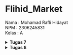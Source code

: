 # Flihid\_Market

Nama : Mohamad Rafli Hidayat  
NPM : 2306245831  
Kelas : A  

<details>
  <summary><b>Tugas 7</b></summary>

1. **Jelaskan apa yang dimaksud dengan *stateless widget* dan *stateful widget*, dan jelaskan perbedaan dari keduanya.**  

Stateless widget adalah widget yang tidak memiliki state yang dapat berubah setelah dibuat. Artinya, tampilan dan sifatnya tetap sama selama aplikasi berjalan, hanya bergantung pada input atau konfigurasi awal. Contoh stateless widget adalah teks atau ikon yang tidak berubah berdasarkan interaksi pengguna.

Stateful widget, sebaliknya, dapat memiliki state yang berubah seiring waktu, seperti ketika pengguna berinteraksi dengan aplikasi. Perubahan ini dapat mengubah tampilan atau perilaku widget. Stateful widget digunakan untuk elemen yang dinamis dan interaktif, seperti formulir atau tombol dengan animasi yang merespons input pengguna.

2. **Sebutkan *widget* apa saja yang kamu gunakan pada proyek ini dan jelaskan fungsinya.**  

Pada proyek ini digunakan widget seperti `Scaffold`, yang menyediakan struktur dasar halaman dengan AppBar dan body. `AppBar` digunakan untuk menampilkan judul aplikasi di bagian atas layar. `Padding` dan `SizedBox` digunakan untuk memberikan jarak di sekitar widget. `Column` dan `Row` digunakan untuk menyusun widget secara vertikal dan horizontal. `Card` digunakan untuk menampilkan informasi dalam kotak dengan bayangan, sedangkan `Material` dan `InkWell` digunakan untuk membuat tombol dengan efek respons saat ditekan. `GridView.count` digunakan untuk menampilkan item dalam bentuk grid, dan `Icon` serta `Text` digunakan untuk menampilkan ikon dan teks pada tombol-tombol.

3. **Apa fungsi dari `setState()`? Jelaskan variabel apa saja yang dapat terdampak dengan fungsi tersebut.**  

Fungsi `setState()` digunakan dalam widget stateful untuk memberi tahu framework bahwa ada perubahan pada state yang memerlukan pembaruan UI. Ketika `setState()` dipanggil, widget akan dirender ulang dengan nilai terbaru, sehingga perubahan apa pun yang mempengaruhi tampilan akan langsung terlihat.

Variabel yang dapat terdampak oleh `setState()` adalah variabel yang disimpan dalam state widget, seperti variabel yang menyimpan data interaksi pengguna, status logika aplikasi, atau data yang perlu ditampilkan ulang ketika berubah, seperti nilai input, hitungan, atau status aktif/inaktif dari elemen tertentu.

4. **Jelaskan perbedaan antara `const` dengan `final`.**  

`const` dan `final` digunakan untuk mendeklarasikan nilai yang tidak dapat diubah, namun memiliki perbedaan dalam penggunaannya. `const` digunakan untuk nilai yang bersifat konstan pada waktu kompilasi, artinya nilai harus diketahui dan tetap sejak awal. Semua objek yang didefinisikan dengan `const` adalah immutable dan bisa digunakan secara global.

Sementara itu, `final` digunakan untuk nilai yang bersifat tetap setelah diinisialisasi, tetapi nilainya bisa dihasilkan pada saat runtime. Dengan `final`, objek tidak dapat diubah setelah ditetapkan, tetapi tidak harus diketahui pada saat kompilasi seperti `const`, sehingga cocok untuk nilai yang baru diketahui saat runtime.

5. **Jelaskan bagaimana cara kamu mengimplementasikan *checklist-checklist* di atas.**  
1) Membuat sebuah program Flutter baru dengan tema E-Commerce yang sesuai dengan tugas-tugas sebelumnya.

Saya membuat program Flutter baru dengan tema E-Commerce bernama "Flihid Market Mobile" yang terdiri dari widget untuk menampilkan daftar produk, menambah produk, dan logout.

2) Membuat tiga tombol sederhana dengan ikon dan teks untuk Melihat daftar produk, Menambah produk, dan Logout.

Tiga tombol sederhana dengan ikon dan teks dibuat menggunakan widget `ItemCard`, yang ditampilkan dalam grid pada halaman utama. Tombol tersebut diberi teks "Lihat Daftar Produk," "Tambah Produk," dan "Logout" dengan ikon masing-masing.

3) Mengimplementasikan warna-warna yang berbeda untuk setiap tombol.

Setiap tombol diberi warna yang berbeda dengan menambahkan properti `color` pada `ItemHomepage` dan menggunakannya di dalam `ItemCard`. Tombol "Lihat Daftar Produk" berwarna biru, "Tambah Produk" berwarna hijau, dan "Logout" berwarna merah.

4) Memunculkan Snackbar dengan tulisan.

Saya mengimplementasikan `InkWell` untuk mendeteksi aksi ketika tombol ditekan, dan menggunakan `ScaffoldMessenger` untuk memunculkan Snackbar dengan pesan yang berbeda sesuai dengan tombol yang ditekan, yaitu `"Kamu telah menekan tombol [nama tombol]"` yang disesuaikan dengan tombolnya.

5) Selanjutnya saya mendokumentasi dalam file ‘README.md’ untuk menjawab beberapa pertanyaan tentang perbedaan *stateless widget* dan *stateful widget*, *widget* apa saja yang saya gunakan pada proyek ini, fungsi dari `setState()` dan variabel apa saja yang dapat terdampak dengan fungsi tersebut, dan perbedaan antara `const` dengan `final`
6) Terakhir saya melakukan `add`, `commit`, dan `push` ke GitHub untuk mengunggah kode dan dokumentasi proyek ke repositori.

</details>

<details>
  <summary><b>Tugas 8</b></summary>

1. **Apa kegunaan `const` di Flutter? Jelaskan apa keuntungan ketika menggunakan `const` pada kode Flutter. Kapan sebaiknya kita menggunakan `const`, dan kapan sebaiknya tidak digunakan?**

`Const` dalam Flutter digunakan untuk mendeklarasikan nilai atau widget yang tidak berubah selama *runtime*. Dengan kata lain, jika suatu widget atau variabel menggunakan `const`, nilai tersebut sudah tetap sejak awal dan tidak akan berubah sepanjang siklus hidup aplikasi. Hal ini sangat berguna karena memungkinkan Flutter untuk melakukan optimisasi, terutama dalam hal efisiensi dan performa. Dengan penggunaan `const`, Flutter dapat mendeteksi bahwa objek tersebut selalu sama sehingga tidak perlu membuat ulang objek tersebut setiap kali aplikasi perlu menggunakannya kembali, yang menghemat sumber daya dan mempercepat *rendering*.

Keuntungan dari penggunaan `const` adalah peningkatan performa dan efisiensi memori karena Flutter tidak perlu membuat ulang elemen yang sudah didefinisikan sebagai konstan. Ini sangat penting dalam aplikasi yang memiliki banyak elemen UI statis atau tidak berubah. Sebaiknya `const` digunakan ketika kita yakin nilai atau widget tersebut tidak akan mengalami perubahan sama sekali selama aplikasi berjalan, seperti pada elemen UI yang statis. Namun, jika elemen tersebut bersifat dinamis atau berubah-ubah, penggunaan `const` tidak diperlukan dan bahkan bisa menghambat fleksibilitas aplikasi.

2. **Jelaskan dan bandingkan penggunaan *Column* dan *Row* pada Flutter. Berikan contoh implementasi dari masing-masing layout widget ini!**

Dalam Flutter, *Column* dan *Row* adalah widget dasar yang digunakan untuk mengatur tata letak elemen secara vertikal dan horizontal. Widget *Column* menyusun anak-anaknya secara vertikal dari atas ke bawah, sehingga cocok digunakan ketika kita ingin menampilkan elemen dalam satu kolom. Sebaliknya, *Row* menyusun anak-anaknya secara horizontal dari kiri ke kanan, sehingga cocok untuk tata letak elemen dalam satu baris. Keduanya sangat fleksibel dan sering digunakan bersama dengan widget lain seperti *Expanded* dan *Flexible* untuk mengatur ruang antar-elemen dan menyesuaikan ukuran komponen dalam tata letak yang responsif.

Sebagai contoh, implementasi sederhana untuk *Column* dapat berupa kode berikut: `Column(children: [Text('Item 1'), Text('Item 2')])`, yang akan menampilkan teks "Item 1" di atas "Item 2". Sedangkan untuk *Row*, kode implementasi sederhana adalah `Row(children: [Text('Item 1'), Text('Item 2')])`, yang akan menampilkan "Item 1" di samping "Item 2". Kedua widget ini memungkinkan pengembang untuk menciptakan *interface* pengguna yang dinamis dan mudah disesuaikan di aplikasi Flutter.

3. **Sebutkan apa saja elemen input yang kamu gunakan pada halaman *form* yang kamu buat pada tugas kali ini. Apakah terdapat elemen input Flutter lain yang tidak kamu gunakan pada tugas ini? Jelaskan!**

Pada halaman form yang saya buat kali ini, saya menggunakan tiga elemen input utama yaitu `TextFormField` untuk mengumpulkan data nama, jumlah (amount), dan deskripsi dari item yang ditambahkan. Setiap elemen ini memiliki validasi untuk memastikan bahwa input yang diberikan sesuai dengan tipe data yang diharapkan dan tidak boleh kosong. Selain itu, form ini juga dilengkapi dengan tombol "Save" untuk menyimpan data input.

Ada beberapa elemen input Flutter lain yang tidak saya gunakan dalam tugas ini, seperti `Checkbox`, `Radio`, `Switch`, dan `DropdownButton`. Elemen-elemen ini biasanya digunakan untuk pilihan-pilihan seleksi, seperti memilih opsi ya atau tidak, atau memilih satu dari beberapa pilihan.

4. **Bagaimana cara kamu mengatur tema (theme) dalam aplikasi Flutter agar aplikasi yang dibuat konsisten? Apakah kamu mengimplementasikan tema pada aplikasi yang kamu buat?**

Untuk mengatur tema dalam aplikasi Flutter agar konsisten, saya menggunakan `ThemeData` di dalam widget `MaterialApp`. Dengan `ThemeData`, saya bisa mengatur elemen-elemen seperti skema warna, gaya teks, dan bentuk widget yang digunakan di seluruh aplikasi. Ini memungkinkan saya untuk mendefinisikan warna utama (`colorScheme.primary`) dan warna sekunder sehingga seluruh komponen aplikasi mengikuti skema warna yang seragam dan tampilan menjadi konsisten.

Pada aplikasi yang saya buat, saya telah mengimplementasikan tema dengan mengatur `colorScheme` di `ThemeData` untuk memastikan aplikasi memiliki nuansa warna yang sesuai di setiap halaman dan komponen, seperti AppBar dan tombol, tanpa perlu mengatur ulang tema di setiap widget secara manual.

5. **Bagaimana cara kamu menangani navigasi dalam aplikasi dengan banyak halaman pada Flutter?**

Untuk menangani navigasi dalam aplikasi Flutter yang memiliki banyak halaman, saya menggunakan metode `Navigator.push` dan `Navigator.pop`. `Navigator.push` digunakan untuk menambahkan halaman baru ke dalam stack navigasi, sehingga memungkinkan pengguna untuk berpindah ke halaman lain, sementara `Navigator.pop` digunakan untuk kembali ke halaman sebelumnya dengan menghapus halaman terkini dari stack. Metode ini memungkinkan navigasi antar halaman yang sederhana dan efisien.

Selain itu, pada `MaterialApp`, saya bisa mendefinisikan `routes` untuk mendukung navigasi berbasis nama, yang membuat pengaturan navigasi lebih terstruktur dan memudahkan pemeliharaan. Dengan pendekatan ini, saya cukup memanggil nama rute yang telah didefinisikan ketika ingin berpindah halaman, tanpa perlu mengatur ulang halaman tujuan setiap kali berpindah, sehingga manajemen halaman lebih konsisten dalam aplikasi yang kompleks.

</details>